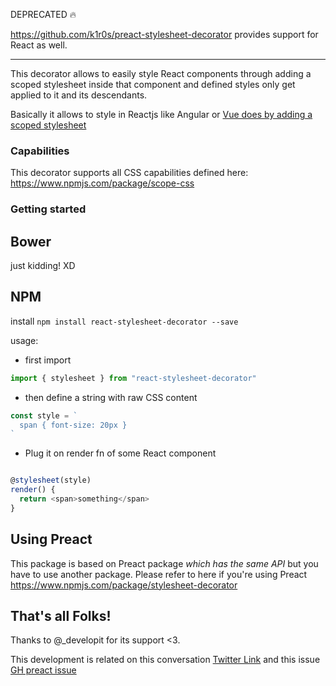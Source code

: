 DEPRECATED :fire:

https://github.com/k1r0s/preact-stylesheet-decorator provides support for React as well.

---

This decorator allows to easily style React components through adding a scoped stylesheet inside that component and defined styles only get applied to it and its descendants.

Basically it allows to style in Reactjs like Angular or [Vue does by adding a scoped stylesheet](https://vue-loader.vuejs.org/en/features/scoped-css.html)

### Capabilities

This decorator supports all CSS capabilities defined here: https://www.npmjs.com/package/scope-css

### Getting started

## Bower
just kidding! XD

## NPM
install `npm install react-stylesheet-decorator --save`

usage:

- first import

```javascript
import { stylesheet } from "react-stylesheet-decorator"
```

- then define a string with raw CSS content

```javascript
const style = `
  span { font-size: 20px }
`
```
- Plug it on render fn of some React component

```javascript

@stylesheet(style)
render() {
  return <span>something</span>
}

```

## Using Preact

This package is based on Preact package *which has the same API* but you have to use another package.
Please refer to here if you're using Preact https://www.npmjs.com/package/stylesheet-decorator

## That's all Folks!

Thanks to @_developit for its support <3.

This development is related on this conversation [Twitter Link](https://twitter.com/k1r0s/status/919271946109554694) and this issue [GH preact issue](https://github.com/developit/preact/issues/909#issuecomment-336656084)
